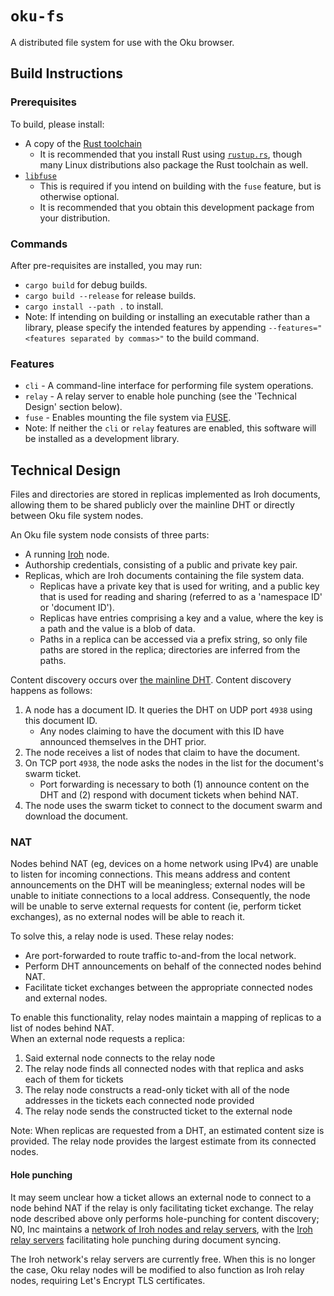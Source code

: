 # `oku-fs`

A distributed file system for use with the Oku browser.

## Build Instructions

### Prerequisites

To build, please install:
* A copy of the [Rust toolchain](https://www.rust-lang.org/tools/install)
    * It is recommended that you install Rust using [`rustup.rs`](https://rustup.rs/), though many Linux distributions also package the Rust toolchain as well.
* [`libfuse`](https://github.com/libfuse/libfuse/)
    * This is required if you intend on building with the `fuse` feature, but is otherwise optional.
    * It is recommended that you obtain this development package from your distribution.

### Commands

After pre-requisites are installed, you may run:
* `cargo build` for debug builds.
* `cargo build --release` for release builds.
* `cargo install --path .` to install.
* Note: If intending on building or installing an executable rather than a library, please specify the intended features by appending `--features="<features separated by commas>"` to the build command.

### Features
* `cli` - A command-line interface for performing file system operations.
* `relay` - A relay server to enable hole punching (see the 'Technical Design' section below).
* `fuse` - Enables mounting the file system via [FUSE](https://en.wikipedia.org/wiki/Filesystem_in_Userspace).
* Note: If neither the `cli` or `relay` features are enabled, this software will be installed as a development library.

## Technical Design

Files and directories are stored in replicas implemented as Iroh documents, allowing them to be shared publicly over the mainline DHT or directly between Oku file system nodes.

An Oku file system node consists of three parts:
- A running [Iroh](https://www.iroh.computer) node.
- Authorship credentials, consisting of a public and private key pair.
- Replicas, which are Iroh documents containing the file system data.
    - Replicas have a private key that is used for writing, and a public key that is used for reading and sharing (referred to as a 'namespace ID' or 'document ID').
    - Replicas have entries comprising a key and a value, where the key is a path and the value is a blob of data.
    - Paths in a replica can be accessed via a prefix string, so only file paths are stored in the replica; directories are inferred from the paths.

Content discovery occurs over [the mainline DHT](https://en.wikipedia.org/wiki/Mainline_DHT). Content discovery happens as follows:
1. A node has a document ID. It queries the DHT on UDP port `4938` using this document ID.
    - Any nodes claiming to have the document with this ID have announced themselves in the DHT prior.
2. The node receives a list of nodes that claim to have the document.
3. On TCP port `4938`, the node asks the nodes in the list for the document's swarm ticket.
    - Port forwarding is necessary to both (1) announce content on the DHT and (2) respond with document tickets when behind NAT.
4. The node uses the swarm ticket to connect to the document swarm and download the document.

### NAT

Nodes behind NAT (eg, devices on a home network using IPv4) are unable to listen for incoming connections. This means address and content announcements on the DHT will be meaningless; external nodes will be unable to initiate connections to a local address. Consequently, the node will be unable to serve external requests for content (ie, perform ticket exchanges), as no external nodes will be able to reach it.

To solve this, a relay node is used. These relay nodes:
- Are port-forwarded to route traffic to-and-from the local network.
- Perform DHT announcements on behalf of the connected nodes behind NAT.
- Facilitate ticket exchanges between the appropriate connected nodes and external nodes.

To enable this functionality, relay nodes maintain a mapping of replicas to a list of nodes behind NAT.\
When an external node requests a replica:
1. Said external node connects to the relay node
2. The relay node finds all connected nodes with that replica and asks each of them for tickets
3. The relay node constructs a read-only ticket with all of the node addresses in the tickets each connected node provided
4. The relay node sends the constructed ticket to the external node

Note: When replicas are requested from a DHT, an estimated content size is provided. The relay node provides the largest estimate from its connected nodes.

#### Hole punching

It may seem unclear how a ticket allows an external node to connect to a node behind NAT if the relay is only facilitating ticket exchange.
The relay node described above only performs hole-punching for content discovery; N0, Inc maintains a [network of Iroh nodes and relay servers](https://iroh.network/), with the [Iroh relay servers](https://docs.rs/iroh-net/latest/iroh_net/relay/server/struct.Server.html) facilitating hole punching during document syncing.

The Iroh network's relay servers are currently free. When this is no longer the case, Oku relay nodes will be modified to also function as Iroh relay nodes, requiring Let's Encrypt TLS certificates.